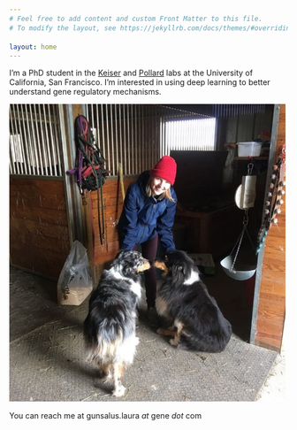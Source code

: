 ```yaml
---
# Feel free to add content and custom Front Matter to this file.
# To modify the layout, see https://jekyllrb.com/docs/themes/#overriding-theme-defaults

layout: home
---
```


I’m a PhD student in the [Keiser](https://www.keiserlab.org/) and [Pollard](http://docpollard.org/) labs at the University of California, San Francisco. I’m interested in using deep learning to better understand gene regulatory mechanisms. 

<img src="/photos/barn_photo.jpg" alt="drawing" style="width:500px;"/>

You can reach me at gunsalus.laura _at_ gene _dot_ com
